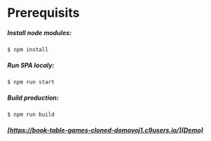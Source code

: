 # Prerequisits

##### Install node modules:

`$ npm install`

##### Run SPA localy:

`$ npm run start`

##### Build production:

`$ npm run build`

##### [https://book-table-games-cloned-domovoj1.c9users.io/](Demo)
